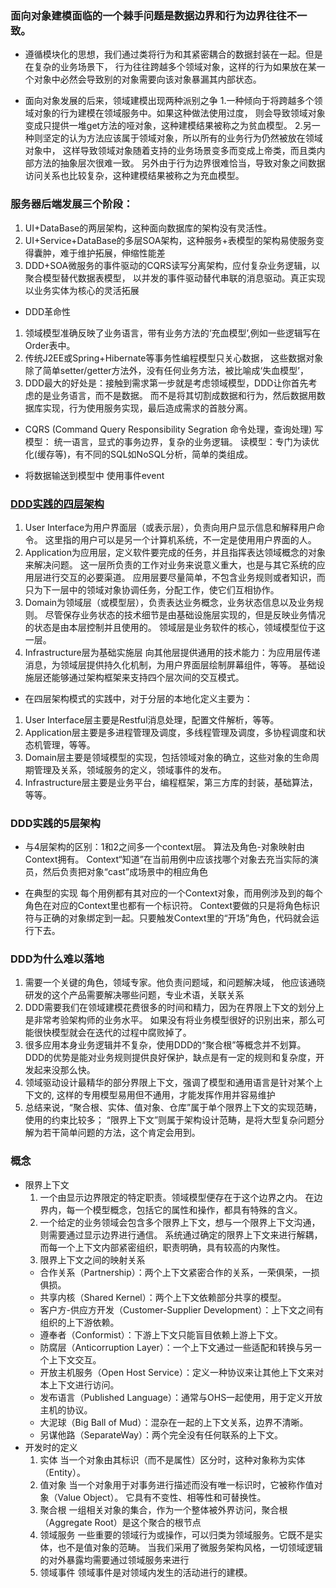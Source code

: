 ### 面向对象建模面临的一个棘手问题是数据边界和行为边界往往不一致。
- 遵循模块化的思想，我们通过类将行为和其紧密耦合的数据封装在一起。但是在复杂的业务场景下，
  行为往往跨越多个领域对象，这样的行为如果放在某一个对象中必然会导致别的对象需要向该对象暴漏其内部状态。
  
- 面向对象发展的后来，领域建模出现两种派别之争
1.一种倾向于将跨越多个领域对象的行为建模在领域服务中。如果这种做法使用过度，
   则会导致领域对象变成只提供一堆get方法的哑对象，这种建模结果被称之为贫血模型。
2.另一种则坚定的认为方法应该属于领域对象，所以所有的业务行为仍然被放在领域对象中，
   这样导致领域对象随着支持的业务场景变多而变成上帝类，而且类内部方法的抽象层次很难一致。
   另外由于行为边界很难恰当，导致对象之间数据访问关系也比较复杂，这种建模结果被称之为充血模型。

### 服务器后端发展三个阶段：
1. UI+DataBase的两层架构，这种面向数据库的架构没有灵活性。
2. UI+Service+DataBase的多层SOA架构，这种服务+表模型的架构易使服务变得囊肿，难于维护拓展，伸缩性能差
3. DDD+SOA微服务的事件驱动的CQRS读写分离架构，应付复杂业务逻辑，以聚合模型替代数据表模型，
    以并发的事件驱动替代串联的消息驱动。真正实现以业务实体为核心的灵活拓展
    
- DDD革命性
1. 领域模型准确反映了业务语言，带有业务方法的‘充血模型’,例如一些逻辑写在Order表中。
2. 传统J2EE或Spring+Hibernate等事务性编程模型只关心数据，
     这些数据对象除了简单setter/getter方法外，没有任何业务方法，被比喻成‘失血模型’，
3. DDD最大的好处是：接触到需求第一步就是考虑领域模型，DDD让你首先考虑的是业务语言，而不是数据。
    而不是将其切割成数据和行为，然后数据用数据库实现，行为使用服务实现，最后造成需求的首肢分离。
     
- CQRS (Command Query Responsibility Segration 命令处理，查询处理)
写模型： 统一语言，显式的事务边界，复杂的业务逻辑。
读模型：专门为读优化(缓存等)，有不同的SQL如NoSQL分析，简单的类组成。

- 将数据输送到模型中
  使用事件event
  
### [DDD实践的四层架构](https://www.cnblogs.com/panxixi/p/11792508.html)
1. User Interface为用户界面层（或表示层），负责向用户显示信息和解释用户命令。
    这里指的用户可以是另一个计算机系统，不一定是使用用户界面的人。
2. Application为应用层，定义软件要完成的任务，并且指挥表达领域概念的对象来解决问题。
  这一层所负责的工作对业务来说意义重大，也是与其它系统的应用层进行交互的必要渠道。
  应用层要尽量简单，不包含业务规则或者知识，而只为下一层中的领域对象协调任务，分配工作，使它们互相协作。
3. Domain为领域层（或模型层），负责表达业务概念，业务状态信息以及业务规则。
  尽管保存业务状态的技术细节是由基础设施层实现的，但是反映业务情况的状态是由本层控制并且使用的。
  领域层是业务软件的核心，领域模型位于这一层。 
4. Infrastructure层为基础实施层
  向其他层提供通用的技术能力：为应用层传递消息，为领域层提供持久化机制，为用户界面层绘制屏幕组件，等等。
  基础设施层还能够通过架构框架来支持四个层次间的交互模式。
  
- 在四层架构模式的实践中，对于分层的本地化定义主要为：
1. User Interface层主要是Restful消息处理，配置文件解析，等等。
2. Application层主要是多进程管理及调度，多线程管理及调度，多协程调度和状态机管理，等等。
3. Domain层主要是领域模型的实现，包括领域对象的确立，这些对象的生命周期管理及关系，领域服务的定义，领域事件的发布。
4. Infrastructure层主要是业务平台，编程框架，第三方库的封装，基础算法，等等。

### DDD实践的5层架构
- 与4层架构的区别：1和2之间多一个context层。
 算法及角色-对象映射由Context拥有。
 Context“知道”在当前用例中应该找哪个对象去充当实际的演员，然后负责把对象“cast”成场景中的相应角色

- 在典型的实现
每个用例都有其对应的一个Context对象，而用例涉及到的每个角色在对应的Context里也都有一个标识符。
Context要做的只是将角色标识符与正确的对象绑定到一起。只要触发Context里的“开场”角色，代码就会运行下去。
  
  
### DDD为什么难以落地
1. 需要一个关键的角色，领域专家。他负责问题域，和问题解决域，
 他应该通晓研发的这个产品需要解决哪些问题，专业术语，关联关系
2. DDD需要我们在领域建模花费很多的时间和精力，因为在界限上下文的划分上是非常考验架构师的业务水平。
  如果没有将业务模型很好的识别出来，那么可能很快模型就会在迭代的过程中腐败掉了。
3. 很多应用本身业务逻辑并不复杂，使用DDD的“聚合根”等概念并不划算。
  DDD的优势是能对业务规则提供良好保护，缺点是有一定的规则和复杂度，开发起来没那么快。
4. 领域驱动设计最精华的部分界限上下文，强调了模型和通用语言是针对某个上下文的,
   这样的专用模型易用但不通用，才能发挥作用并容易维护
5. 总结来说，“聚合根、实体、值对象、仓库”属于单个限界上下文的实现范畴，使用的约束比较多；
   “限界上下文”则属于架构设计范畴，是将大型复杂问题分解为若干简单问题的方法，这个肯定会用到。
   
### 概念
- 限界上下文
   1. 一个由显示边界限定的特定职责。领域模型便存在于这个边界之内。
     在边界内，每一个模型概念，包括它的属性和操作，都具有特殊的含义。
   2. 一个给定的业务领域会包含多个限界上下文，想与一个限界上下文沟通，则需要通过显示边界进行通信。
     系统通过确定的限界上下文来进行解耦，而每一个上下文内部紧密组织，职责明确，具有较高的内聚性。
   3. 限界上下文之间的映射关系
     * 合作关系（Partnership）：两个上下文紧密合作的关系，一荣俱荣，一损俱损。
     * 共享内核（Shared Kernel）：两个上下文依赖部分共享的模型。
     * 客户方-供应方开发（Customer-Supplier Development）：上下文之间有组织的上下游依赖。
     * 遵奉者（Conformist）：下游上下文只能盲目依赖上游上下文。
     * 防腐层（Anticorruption Layer）：一个上下文通过一些适配和转换与另一个上下文交互。
     * 开放主机服务（Open Host Service）：定义一种协议来让其他上下文来对本上下文进行访问。
     * 发布语言（Published Language）：通常与OHS一起使用，用于定义开放主机的协议。
     * 大泥球（Big Ball of Mud）：混杂在一起的上下文关系，边界不清晰。
     * 另谋他路（SeparateWay）：两个完全没有任何联系的上下文。
- 开发时的定义
   1. 实体
      当一个对象由其标识（而不是属性）区分时，这种对象称为实体（Entity）。
   2. 值对象
      当一个对象用于对事务进行描述而没有唯一标识时，它被称作值对象（Value Object）。
      它具有不变性、相等性和可替换性。
   3. 聚合根
      一组相关对象的集合，作为一个整体被外界访问，聚合根（Aggregate Root）是这个聚合的根节点
   4. 领域服务
      一些重要的领域行为或操作，可以归类为领域服务。它既不是实体，也不是值对象的范畴。
      当我们采用了微服务架构风格，一切领域逻辑的对外暴露均需要通过领域服务来进行
   5. 领域事件
      领域事件是对领域内发生的活动进行的建模。